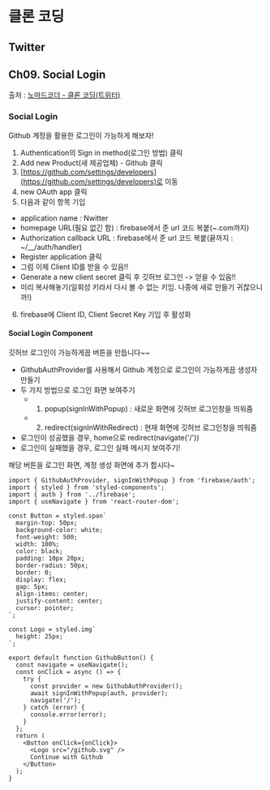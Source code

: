 # 클론 코딩

## Twitter

## Ch09. Social Login

출처 : [노마드코더 - 클론 코딩(트위터)](https://nomadcoders.co/nwitter/)

### Social Login

Github 계정을 활용한 로그인이 가능하게 해보자!

1. Authentication의 Sign in method(로그인 방법) 클릭
2. Add new Product(새 제공업체) - Github 클릭
3. [https://github.com/settings/developers](https://github.com/settings/developers)로 이동
4. new OAuth app 클릭
5. 다음과 같이 항목 기입

- application name : Nwitter
- homepage URL(필요 없긴 함) : firebase에서 준 url 코드 복붙(~.com까지)
- Authorization callback URL : firebase에서 준 url 코드 복붙(끝까지 : ~/\_\_/auth/handler)
- Register application 클릭
- 그럼 이제 Client ID를 받을 수 있음!!
- Generate a new client secret 클릭 후 깃허브 로그인 -> 얻을 수 있음!!
- 미리 복사해놓기(일회성 키라서 다시 볼 수 없는 키임. 나중에 새로 만들기 귀찮으니까!)

6. firebase에 Client ID, Client Secret Key 기입 후 활성화

#### Social Login Component

깃허브 로그인이 가능하게끔 버튼을 만듭니다~~

- GithubAuthProvider를 사용해서 Github 계정으로 로그인이 가능하게끔 생성자 만들기
- 두 가지 방법으로 로그인 화면 보여주기
  - 1. popup(signInWithPopup) : 새로운 화면에 깃허브 로그인창을 띄워줌
  - 2. redirect(signInWithRedirect) : 현재 화면에 깃허브 로그인창을 띄워줌
- 로그인이 성공했을 경우, home으로 redirect(navigate('/'))
- 로그인이 실패했을 경우, 로그인 실패 메시지 보여주기!

해당 버튼을 로그인 화면, 계정 생성 화면에 추가 합시다~

```tsx
import { GithubAuthProvider, signInWithPopup } from 'firebase/auth';
import { styled } from 'styled-components';
import { auth } from '../firebase';
import { useNavigate } from 'react-router-dom';

const Button = styled.span`
  margin-top: 50px;
  background-color: white;
  font-weight: 500;
  width: 100%;
  color: black;
  padding: 10px 20px;
  border-radius: 50px;
  border: 0;
  display: flex;
  gap: 5px;
  align-items: center;
  justify-content: center;
  cursor: pointer;
`;

const Logo = styled.img`
  height: 25px;
`;

export default function GithubButton() {
  const navigate = useNavigate();
  const onClick = async () => {
    try {
      const provider = new GithubAuthProvider();
      await signInWithPopup(auth, provider);
      navigate('/');
    } catch (error) {
      console.error(error);
    }
  };
  return (
    <Button onClick={onClick}>
      <Logo src="/github.svg" />
      Continue with Github
    </Button>
  );
}
```
